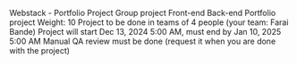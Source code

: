 Webstack - Portfolio Project
Group project
Front-end
Back-end
Portfolio project
 Weight: 10
 Project to be done in teams of 4 people (your team: Farai Bande)
 Project will start Dec 13, 2024 5:00 AM, must end by Jan 10, 2025 5:00 AM
 Manual QA review must be done (request it when you are done with the project)
